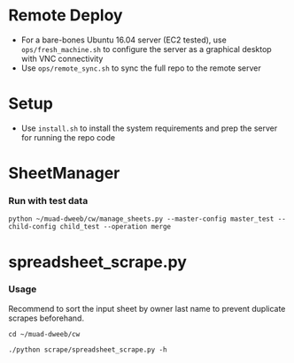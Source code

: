 # Remote Deploy

* For a bare-bones Ubuntu 16.04 server (EC2 tested), use `ops/fresh_machine.sh` to configure the server as a graphical desktop with VNC connectivity
* Use `ops/remote_sync.sh` to sync the full repo to the remote server

# Setup

* Use `install.sh` to install the system requirements and prep the server for running the repo code

# SheetManager

### Run with test data

`python ~/muad-dweeb/cw/manage_sheets.py --master-config master_test --child-config child_test --operation merge`

# spreadsheet_scrape.py

### Usage

Recommend to sort the input sheet by owner last name to prevent duplicate scrapes beforehand. 

`cd ~/muad-dweeb/cw`

`./python scrape/spreadsheet_scrape.py -h`